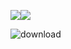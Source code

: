 
<img src="https://img.shields.io/badge/Medium-12100E?style=for-the-badge&logo=medium&logoColor=white" /><img src="https://img.shields.io/badge/Java-ED8B00?style=for-the-badge&logo=java&logoColor=white" />

![download](https://user-images.githubusercontent.com/36276548/157995779-7ad9a8d5-5793-4f49-b6d2-671f228826ba.jpg)


